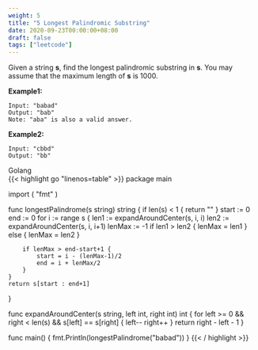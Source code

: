 ```yaml
---
weight: 5
title: "5 Longest Palindromic Substring"
date: 2020-09-23T00:00:00+08:00
draft: false
tags: ["leetcode"]
---
```


Given a string **s**, find the longest palindromic substring in **s**. You may assume that the maximum length of **s** is 1000.

**Example1:**
```
Input: "babad"
Output: "bab"
Note: "aba" is also a valid answer.
```
**Example2:**
```
Input: "cbbd"
Output: "bb"
```

<div class="tabs">
  <div class="tab-btn tab-btn-active" onclick="showLang(event, 'golang')">Golang</div>
</div>
<div class="tab-content">
<div id="golang" class="lang">
{{< highlight go "linenos=table" >}}
package main

import (
    "fmt"
)

func longestPalindrome(s string) string {
    if len(s) < 1 {
        return ""
    }
    start := 0
    end := 0
    for i := range s {
        len1 := expandAroundCenter(s, i, i)
        len2 := expandAroundCenter(s, i, i+1)
        lenMax := -1
        if len1 > len2 {
            lenMax = len1
        } else {
            lenMax = len2
        }

        if lenMax > end-start+1 {
            start = i - (lenMax-1)/2
            end = i + lenMax/2
        }
    }
    return s[start : end+1]
}

func expandAroundCenter(s string, left int, right int) int {
    for left >= 0 && right < len(s) && s[left] == s[right] {
        left--
        right++
    }
    return right - left - 1
}

func main() {
    fmt.Println(longestPalindrome("babad"))
}
{{< / highlight >}}
</div>
</div>
